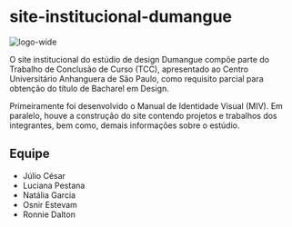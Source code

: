 # site-institucional-dumangue

![logo-wide](https://user-images.githubusercontent.com/16361104/37848615-8710830a-2eb3-11e8-92d1-5e2cccf2d590.png)

O site institucional do estúdio de design Dumangue compõe parte do Trabalho de Conclusão de Curso (TCC), apresentado ao Centro Universitário Anhanguera de São Paulo, como requisito parcial para obtenção do título de Bacharel em Design.  

Primeiramente foi desenvolvido o Manual de Identidade Visual (MIV). Em paralelo, houve a construção do site contendo projetos e trabalhos dos integrantes, bem como, demais informações sobre o estúdio.

## **Equipe**

- Júlio César
- Luciana Pestana
- Natália Garcia
- Osnir Estevam
- Ronnie Dalton
